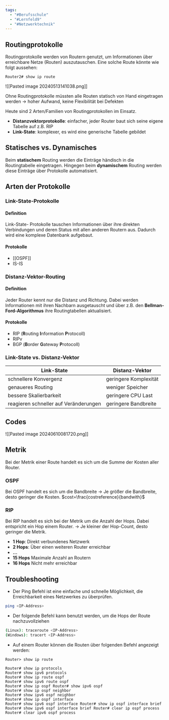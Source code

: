 ```yaml
---
tags:
  - "#Berufsschule"
  - "#Lernfeld9"
  - "#Netzwerktechnik"
---
```


## Routingprotokolle
Routingprotokolle werden von Routern genutzt, um Informationen über erreichbare Netze (Routen) auszutauschen. Eine solche Route könnte wie folgt aussehen:
```cli
Router2# show ip route
```
![[Pasted image 20240513141038.png]]

Ohne Routingprotokolle müssten alle Routen statisch von Hand eingetragen werden -> hoher Aufwand, keine Flexibilität bei Defekten

Heute sind 2 Arten/Familien von Routingprotokollen im Einsatz. 
+ **Distanzvektorprotokolle**: einfacher, jeder Router baut sich seine eigene Tabelle auf z.B. RIP
+ **Link-State**: komplexer, es wird eine generische Tabelle gebildet
## Statisches vs. Dynamisches 
Beim **statischem** Routing werden die Einträge händisch in die Routingtabelle eingetragen. Hingegen beim **dynamischem** Routing werden diese Einträge über Protokolle automatisiert.
## Arten der Protokolle

### Link-State-Protokolle
#### Definition
Link-State- Protokolle tauschen Informationen über ihre direkten Verbindungen und deren Status mit allen anderen Routern aus. Dadurch wird eine komplexe Datenbank aufgebaut.

#### Protokolle
+ [[OSPF]]
+ IS-IS

### Distanz-Vektor-Routing
#### Definition
Jeder Router kennt nur die Distanz und Richtung. Dabei werden Informationen mit ihren Nachbarn ausgetauscht und über z.B. den **Bellman-Ford-Algorithmus** ihre Routingtabellen aktualisiert.
#### Protokolle
+ RIP (**R**outing **I**nformation **P**rotocoll)
+ RIPv
+ BGP (**B**order **G**ateway **P**rotocoll)
### Link-State vs. Distanz-Vektor
| **Link-State**                        | **Distanz-Vektor**    |
| ------------------------------------- | --------------------- |
| schnellere Konvergenz                 | geringere Komplexität |
| genaueres Routing                     | weniger Speicher      |
| bessere Skalierbarkeit                | geringere CPU Last    |
| reagieren schneller auf Veränderungen | geringere Bandbreite  |

## Codes
![[Pasted image 20240610081720.png]]

## Metrik
Bei der Metrik einer Route handelt es sich um die Summe der Kosten aller Router.
### OSPF
Bei OSPF handelt es sich um die Bandbreite -> Je größer die Bandbreite, desto geringer die Kosten.
$cost=\frac{costreference}{bandwith}$

### RIP
Bei RIP handelt es sich bei der Metrik um die Anzahl der Hops. Dabei entspricht ein Hop einem Router. -> Je kleiner der Hop-Count, desto geringer die Metrik. 
+ **1 Hop**: Direkt verbundenes Netzwerk
+ **2 Hops**: Über einen weiteren Router erreichbar
+ **...**
+ **15 Hops** Maximale Anzahl an Routern
+ **16 Hops** Nicht mehr erreichbar

## Troubleshooting
+ Der Ping Befehl ist eine einfache und schnelle Möglichkeit, die Erreichbarkeit eines Netzwerkes zu überprüfen.
```bash
ping <IP-Address>
```

+ Der folgende Befehl kann benutzt werden, um die Hops der Route nachzuvollziehen
```bash
(Linux): traceroute <IP-Address>
(Windows): tracert <IP-Address>
```
+ Auf einem Router können die Routen über folgenden Befehl angezeigt werden:
```CLI
Router> show ip route
```

```CLI
Router# show ip protocols 
Router# show ipv6 protocols 
Router# show ip route ospf 
Router# show ipv6 route ospf 
Router# show ip ospf Router# show ipv6 ospf 
Router# show ip ospf neighbor 
Router# show ipv6 ospf neighbor 
Router# show ip ospf interface 
Router# show ipv6 ospf interface Router# show ip ospf interface brief 
Router# show ipv6 ospf interface brief Router# clear ip ospf process 
Router# clear ipv6 ospf process 
```
